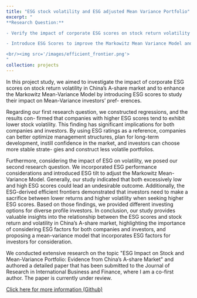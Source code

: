 ```yaml
---
title: "ESG stock volatility and ESG adjusted Mean Variance Portfolio"
excerpt: "
**Research Question:**

- Verify the impact of corporate ESG scores on stock return volatility in China’s A-share market.

- Introduce ESG Scores to improve the Markowitz Mean Variance Model and study the impact of ESG on mean variance investors' preference.

<br/><img src='/images/efficient_frontier.png'>
"
collection: projects
---
```


In this project study, we aimed to investigate the impact of corporate ESG scores on stock
return volatility in China’s A-share market and to enhance the Markowitz Mean-Variance
Model by introducing ESG scores to study their impact on Mean-Variance investors’ pref-
erences.

Regarding our first research question, we constructed regressions, and the results con-
firmed that companies with higher ESG scores tend to exhibit lower stock volatility. This
finding has significant implications for both companies and investors. By using ESG ratings
as a reference, companies can better optimize management structures, plan for long-term
development, instill confidence in the market, and investors can choose more stable strate-
gies and construct less volatile portfolios.

Furthermore, considering the impact of ESG on volatility, we posed our second research
question. We incorporated ESG performance considerations and introduced ESG tilt to
adjust the Markowitz Mean-Variance Model. Generally, our study indicated that both
excessively low and high ESG scores could lead an undesirable outcome. Additionally,
the ESG-derived efficient frontiers demonstrated that investors need to make a sacrifice
between lower returns and higher volatility when seeking higher ESG scores. Based on
those findings, we provided different investing options for diverse profile investors.
In conclusion, our study provides valuable insights into the relationship between the
ESG scores and stock return and volatility in China’s A-share market, highlighting the
importance of considering ESG factors for both companies and investors, and proposing a
mean-variance model that incorporates ESG factors for investors for consideration.

We conducted extensive research on the topic "ESG Impact on Stock and Mean-Variance Portfolio: Evidence from China’s A-share Market" and authored a detailed paper that has been submitted to the Journal of Research in International Business and Finance, where I am a co-first author. The paper is currently under review.


[Click here for more information (Github)](https://github.com/YangYiqu/Unlocking-A-Share-Market-Dynamics-Exploring-ESG-Impact-on-Volatility-and-Mean-Variance-Portfolio)
